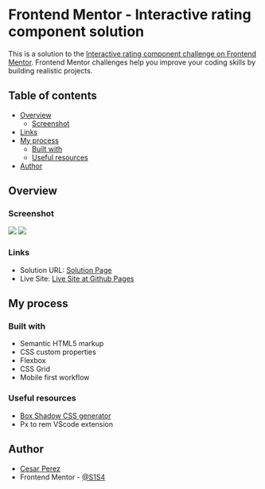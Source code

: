 # Frontend Mentor - Interactive rating component solution

This is a solution to the [Interactive rating component challenge on Frontend Mentor](https://www.frontendmentor.io/challenges/interactive-rating-component-koxpeBUmI). Frontend Mentor challenges help you improve your coding skills by building realistic projects. 

## Table of contents

- [Overview](#overview)
  - [Screenshot](#screenshot)
- [Links](#links)
- [My process](#my-process)
  - [Built with](#built-with)
  - [Useful resources](#useful-resources)
- [Author](#author)

## Overview

### Screenshot

![](https://i.imgur.com/FYFuMzf.png)
![](https://i.imgur.com/kwrr001.png)

### Links

- Solution URL: [Solution Page]()
- Live Site: [Live Site at Github Pages](https://s1s4.github.io/interactive-rating-component/)

## My process

### Built with

- Semantic HTML5 markup
- CSS custom properties
- Flexbox
- CSS Grid
- Mobile first workflow

### Useful resources

- [Box Shadow CSS generator](https://html-css-js.com/css/generator/box-shadow/)
-	Px to rem VScode extension

## Author

- [Cesar Perez](https://github.com/S1S4)
- Frontend Mentor - [@S1S4](https://www.frontendmentor.io/profile/S1S4)

